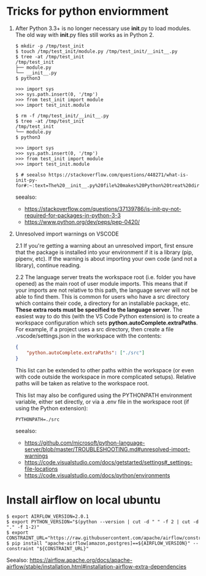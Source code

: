 # Tricks for python enviormment

1. After Python 3.3+ is no longer necessary use __init__.py to load modules. The old way with __init__.py files still works as in Python 2.

    ```shell
    $ mkdir -p /tmp/test_init
    $ touch /tmp/test_init/module.py /tmp/test_init/__init__.py
    $ tree -at /tmp/test_init
    /tmp/test_init
    ├── module.py
    └── __init__.py
    $ python3

    >>> import sys
    >>> sys.path.insert(0, '/tmp')
    >>> from test_init import module
    >>> import test_init.module

    $ rm -f /tmp/test_init/__init__.py
    $ tree -at /tmp/test_init
    /tmp/test_init
    └── module.py
    $ python3

    >>> import sys
    >>> sys.path.insert(0, '/tmp')
    >>> from test_init import module
    >>> import test_init.module

    $ # seealso https://stackoverflow.com/questions/448271/what-is-init-py-for#:~:text=The%20__init__.py%20file%20makes%20Python%20treat%20directories,the%20submodules%20to%20be%20exported.
    ```

    seealso:
    - https://stackoverflow.com/questions/37139786/is-init-py-not-required-for-packages-in-python-3-3
    - https://www.python.org/dev/peps/pep-0420/

2. Unresolved import warnings on VSCODE

    2.1 If you're getting a warning about an unresolved import, first ensure that the package is installed into your environment if it is a library (pip, pipenv, etc). If the warning is about importing your own code (and not a library), continue reading.

    2.2 The language server treats the workspace root (i.e. folder you have opened) as the main root of user module imports. This means that if your imports are not relative to this path, the language server will not be able to find them. This is common for users who have a src directory which contains their code, a directory for an installable package, etc. __These extra roots must be specified to the language server__. The easiest way to do this (with the VS Code Python extension) is to create a workspace configuration which sets __python.autoComplete.extraPaths__. For example, if a project uses a src directory, then create a file .vscode/settings.json in the workspace with the contents:

    ```json
    {
        "python.autoComplete.extraPaths": ["./src"]
    }
    ```

    This list can be extended to other paths within the workspace (or even with code outside the workspace in more complicated setups). Relative paths will be taken as relative to the workspace root.

    This list may also be configured using the PYTHONPATH environment variable, either set directly, or via a .env file in the workspace root (if using the Python extension):

    ```env
    PYTHONPATH=./src
    ```

    seealso:
    - https://github.com/microsoft/python-language-server/blob/master/TROUBLESHOOTING.md#unresolved-import-warnings
    - https://code.visualstudio.com/docs/getstarted/settings#_settings-file-locations
    - https://code.visualstudio.com/docs/python/environments


# Install airflow on local ubuntu

```shell
$ export AIRFLOW_VERSION=2.0.1
$ export PYTHON_VERSION="$(python --version | cut -d " " -f 2 | cut -d "." -f 1-2)"
$ export CONSTRAINT_URL="https://raw.githubusercontent.com/apache/airflow/constraints-${AIRFLOW_VERSION}/constraints-${PYTHON_VERSION}.txt"
$ pip install "apache-airflow[amazon,postgres]==${AIRFLOW_VERSION}" --constraint "${CONSTRAINT_URL}"
```

Seealso: https://airflow.apache.org/docs/apache-airflow/stable/installation.html#installation-airflow-extra-dependencies
